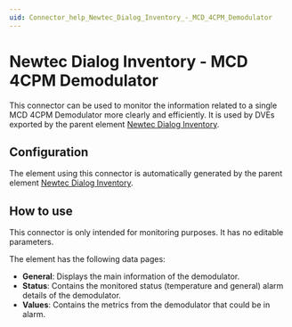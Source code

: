 ```yaml
---
uid: Connector_help_Newtec_Dialog_Inventory_-_MCD_4CPM_Demodulator
---
```


# Newtec Dialog Inventory - MCD 4CPM Demodulator

This connector can be used to monitor the information related to a single MCD 4CPM Demodulator more clearly and efficiently. It is used by DVEs exported by the parent element [Newtec Dialog Inventory](xref:Connector_help_Newtec_Dialog_Inventory_Technical).

## Configuration

The element using this connector is automatically generated by the parent element [Newtec Dialog Inventory](xref:Connector_help_Newtec_Dialog_Inventory_Technical).

## How to use

This connector is only intended for monitoring purposes. It has no editable parameters.

The element has the following data pages:

- **General**: Displays the main information of the demodulator.
- **Status**: Contains the monitored status (temperature and general) alarm details of the demodulator.
- **Values**: Contains the metrics from the demodulator that could be in alarm.

